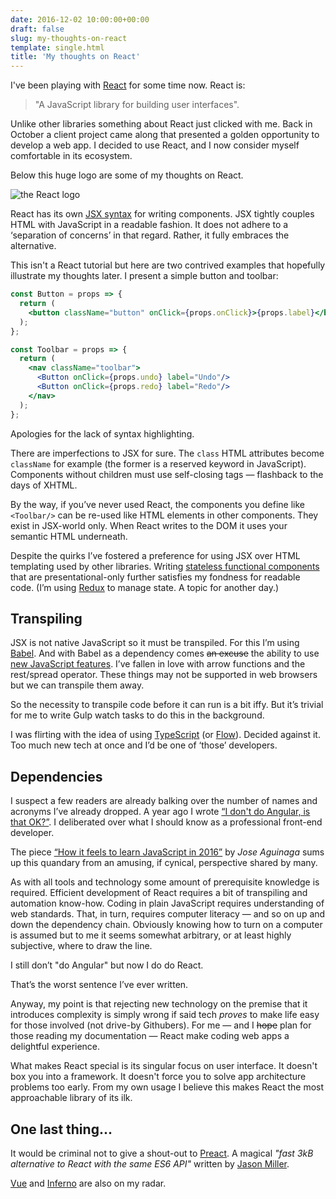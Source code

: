```yaml
---
date: 2016-12-02 10:00:00+00:00
draft: false
slug: my-thoughts-on-react
template: single.html
title: 'My thoughts on React'
---
```


I've been playing with [React](https://facebook.github.io/react/) for some time now. React is:

> "A JavaScript library for building user interfaces".

Unlike other libraries something about React just clicked with me. Back in October a client project came along that presented a golden opportunity to develop a web app. I decided to use React, and I now consider myself comfortable in its ecosystem.

Below this huge logo are some of my thoughts on React.

![the React logo](/images/blog/react_logo_og.png)

React has its own [JSX syntax](https://facebook.github.io/react/docs/jsx-in-depth.html) for writing components. JSX tightly couples HTML with JavaScript in a readable fashion. It does not adhere to a ‘separation of concerns’ in that regard. Rather, it fully embraces the alternative.

This isn't a React tutorial but here are two contrived examples that hopefully illustrate my thoughts later. I present a simple button and toolbar:

```jsx
const Button = props => {
  return (
    <button className="button" onClick={props.onClick}>{props.label}</button>
  );
};
```


```jsx
const Toolbar = props => {
  return (
    <nav className="toolbar">
      <Button onClick={props.undo} label="Undo"/>
      <Button onClick={props.redo} label="Redo"/>
    </nav>
  );
};
```

Apologies for the lack of syntax highlighting.

There are imperfections to JSX for sure. The `class` HTML attributes become `className` for example (the former is a reserved keyword in JavaScript). Components without children must use self-closing tags — flashback to the days of XHTML.

By the way, if you’ve never used React, the components you define like `<Toolbar/>` can be re-used like HTML elements in other components. They exist in JSX-world only. When React writes to the DOM it uses your semantic HTML underneath.

Despite the quirks I’ve fostered a preference for using JSX over HTML templating used by other libraries. Writing [stateless functional components](https://medium.com/@housecor/react-stateless-functional-components-nine-wins-you-might-have-overlooked-997b0d933dbc#.r9ygr5pbk) that are presentational-only further satisfies my fondness for readable code. (I’m using [Redux](http://redux.js.org/) to manage state. A topic for another day.)

## Transpiling

JSX is not native JavaScript so it must be transpiled. For this I’m using [Babel](https://babeljs.io/). And with Babel as a dependency comes ~~an excuse~~ the ability to use [new JavaScript features](https://babeljs.io/docs/learn-es2015/). I’ve fallen in love with arrow functions and the rest/spread operator. These things may not be supported in web browsers but we can transpile them away.

So the necessity to transpile code before it can run is a bit iffy. But it’s trivial for me to write Gulp watch tasks to do this in the background.

I was flirting with the idea of using [TypeScript](https://www.typescriptlang.org/) (or [Flow](https://flowtype.org/)). Decided against it. Too much new tech at once and I’d be one of ‘those’ developers.

## Dependencies

I suspect a few readers are already balking over the number of names and acronyms I’ve already dropped. A year ago I wrote [“I don't do Angular, is that OK?”](/2015/02/04/i-dont-do-angular-is-that-ok/). I deliberated over what I should know as a professional front-end developer.

The piece [“How it feels to learn JavaScript in 2016”](https://hackernoon.com/how-it-feels-to-learn-javascript-in-2016-d3a717dd577f) by _Jose Aguinaga_  sums up this quandary from an amusing, if cynical, perspective shared by many.

As with all tools and technology some amount of prerequisite knowledge is required. Efficient development of React requires a bit of transpiling and automation know-how. Coding in plain JavaScript requires understanding of web standards. That, in turn, requires computer literacy — and so on up and down the dependency chain. Obviously knowing how to turn on a computer is assumed but to me it seems somewhat arbitrary, or at least highly subjective, where to draw the line.

I still don’t "do Angular" but now I do do React.

That’s the worst sentence I’ve ever written.

Anyway, my point is that rejecting new technology on the premise that it introduces complexity is simply wrong if said tech _proves_ to make life easy for those involved (not drive-by Githubers). For me — and I ~~hope~~ plan for those reading my documentation — React make coding web apps a delightful experience.

What makes React special is its singular focus on user interface. It doesn't box you into a framework. It doesn't force you to solve app architecture problems too early. From my own usage I believe this makes React the most approachable library of its ilk.

## One last thing...

It would be criminal not to give a shout-out to [Preact](https://preactjs.com/). A magical _"fast 3kB alternative to React with the same ES6 API"_ written by [Jason Miller](https://github.com/developit).

[Vue](https://vuejs.org/) and [Inferno](https://github.com/trueadm/inferno) are also on my radar.
